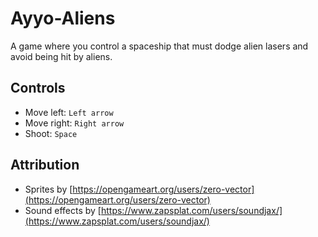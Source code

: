 # Ayyo-Aliens

A game where you control a spaceship that must dodge alien lasers and avoid being hit by aliens.

## Controls
- Move left: `Left arrow`
- Move right: `Right arrow`
- Shoot: `Space`



## Attribution
- Sprites by [https://opengameart.org/users/zero-vector](https://opengameart.org/users/zero-vector)
- Sound effects by [https://www.zapsplat.com/users/soundjax/](https://www.zapsplat.com/users/soundjax/)


